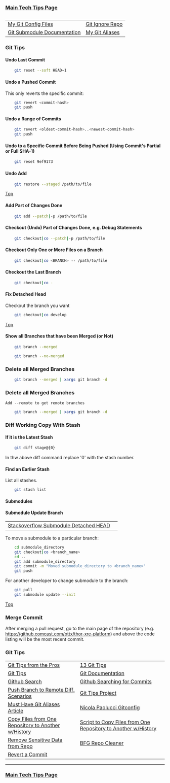 ### [Main Tech Tips Page](https://github.com/sethfuller/tips/blob/main/tech_tips/README.md)

<a name="top"></a>
----------

|                                                                                    |                                                            |
|------------------------------------------------------------------------------------|------------------------------------------------------------|
| [My Git Config Files](https://github.com/sethfuller/tips/tree/main/config/Git)     | [Git Ignore Repo](https://github.com/github/gitignore)     |
| [Git Submodule Documentation](https://git-scm.com/book/en/v2/Git-Tools-Submodules) | [My Git Aliases](/Users/sfulle176/Src/Docs/git_aliases.md) |

### Git Tips

#### Undo Last Commit

```bash
	git reset --soft HEAD~1
```
#### Undo a Pushed Commit
This only reverts the specific commit:

```bash
	git revert <commit-hash>
	git push
```
#### Undo a Range of Commits
```bash
	git revert <oldest-commit-hash>..<newest-commit-hash>
	git push
```

#### Undo to a Specific Commit Before Being Pushed (Using Commit's Partial or Full SHA-1)

```bash
	git reset 9ef9173
```

#### Undo Add

```bash
	git restore --staged /path/to/file
```

[Top](#top)

#### Add Part of Changes Done

```bash
	git add --patch|-p /path/to/file
```

#### Checkout (Undo) Part of Changes Done, e.g. Debug Statements


```bash
	git checkout|co --patch|-p /path/to/file
```

#### Checkout Only One or More Files on a Branch

```bash
	git checkout|co <BRANCH> -- /path/to/file
```

#### Checkout the Last Branch

```bash
	git checkout|co -
```

#### Fix Detached Head
Checkout the branch you want

```bash
	git checkout|co develop
```

[Top](#top)

#### Show all Branches that have been Merged (or Not)


```bash
	git branch --merged
```

```bash
	git branch --no-merged
```

### Delete all Merged Branches
```bash
	git branch --merged | xargs git branch -d
```

### Delete all Merged Branches
	Add --remote to get remote branches

```bash
	git branch --merged | xargs git branch -d
```

### Diff Working Copy With Stash

#### If it is the Latest Stash

```bash
	git diff stage@{0}
```

In thw above diff command replace '0' with the stash number.

#### Find an Earlier Stash
List all stashes.

```bash
	git stash list
```

#### Submodules


#### Submodule Update Branch
|                                                                                                                                         |   |
|-----------------------------------------------------------------------------------------------------------------------------------------|---|
| [Stackoverflow Submodule Detached HEAD](https://stackoverflow.com/questions/18770545/why-is-my-git-submodule-head-detached-from-master) |   |

To move a submodule to a particular branch:

```bash
    cd submodule_directory
    git checkout|co <branch_name>
    cd ..
	git add submodule_directory
    git commit -m "Moved submodule_directory to <branch_name>"
    git push
```

For another developer to change submodule to the branch:

```bash
    git pull
    git submodule update --init
```

[Top](#top)

### Merge Commit
After merging a pull request, go to the main page of the repository
(e.g. https://github.comcast.com/ottx/thor-xre-platform) and above the
code listing will be the most recent commit.

### Git Tips
|                                                                                                                                                                                  |                                                                                                                         |
|----------------------------------------------------------------------------------------------------------------------------------------------------------------------------------|-------------------------------------------------------------------------------------------------------------------------|
| [Git Tips from the Pros](https://code.tutsplus.com/tutorials/git-tips-from-the-pros--net-29799)                                                                                  | [13 Git Tips](https://opensource.com/article/18/4/git-tips)                                                             |
| [Git Tips](https://github.com/git-tips/tips#show-helpful-guides-that-come-with-git)                                                                                              | [Git Documentation](https://git-scm.com/doc)                                                                            |
| [Github Search](https://docs.github.com/en/github/searching-for-information-on-github/about-searching-on-github)                                                                 | [Github Searching for Commits](https://docs.github.com/en/github/searching-for-information-on-github/searching-commits) |
| [Push Branch to Remote Diff. Scenarios](https://devconnected.com/how-to-push-git-branch-to-remote/)                                                                              | [Git Tips Project](https://github.com/git-tips/tips.git)                                                                |
| [Must Have Git Aliases Article](https://www.durdn.com/blog/2012/11/22/must-have-git-aliases-advanced-examples/)                                                                  | [Nicola Paolucci Gitconfig](https://github.com/durdn/cfg/blob/master/.gitconfig)                                        |
| [Copy Files from One Repository to Another w/History](https://stackoverflow.com/questions/1365541/how-to-move-files-from-one-git-repo-to-another-not-a-clone-preserving-history) | [Script to Copy Files from One Repository to Another w/History](https://gist.github.com/whistler/de34b77aba2221ed8b2e)  |
| [Remove Sensitive Data from Repo](https://docs.github.com/en/github/authenticating-to-github/keeping-your-account-and-data-secure/removing-sensitive-data-from-a-repository)     | [BFG Repo Cleaner](https://rtyley.github.io/bfg-repo-cleaner/)                                                          |
| [Revert a Commit](https://gist.github.com/gunjanpatel/18f9e4d1eb609597c50c2118e416e6a6)                                                                                                                                                                                 |                                                                                                                         |

----------

### [Main Tech Tips Page](https://github.com/sethfuller/tips/blob/main/tech_tips/README.md)
